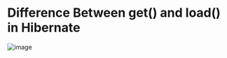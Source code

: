 
# Difference Between get() and load() in Hibernate
![image](https://user-images.githubusercontent.com/2530543/184589870-bc3489ed-966f-4fbd-92b5-f7db952ad72b.png)

